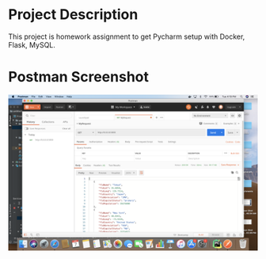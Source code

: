 # Project Description
This project is homework assignment to get Pycharm setup with Docker, Flask, MySQL.
# Postman Screenshot
![postman request output](screenshots/postman.png)